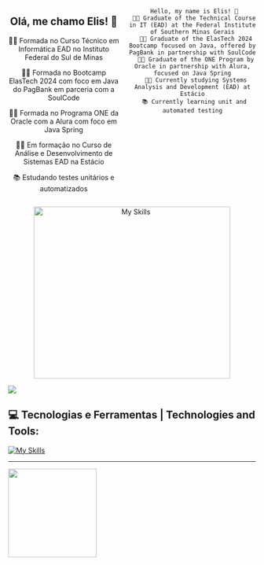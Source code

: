 <div align="center">
  <div style="display: flex; justify-content: center; gap: 20px;">
    <div>
      <h2>Olá, me chamo Elis! 👋</h2>
      <p>👩‍🎓 Formada no Curso Técnico em Informática EAD no Instituto Federal do Sul de Minas</p>
      <p>👩‍🎓 Formada no Bootcamp ElasTech 2024 com foco em Java do PagBank em parceria com a SoulCode</p>
      <p>👩‍🎓 Formada no Programa ONE da Oracle com a Alura com foco em Java Spring</p>
      <p>👩‍💻 Em formação no Curso de Análise e Desenvolvimento de Sistemas EAD na Estácio</p>
      <p>📚 Estudando testes unitários e automatizados</p>
    </div>
    
    
     Hello, my name is Elis! 👋
     👩‍🎓 Graduate of the Technical Course in IT (EAD) at the Federal Institute of Southern Minas Gerais
      👩‍🎓 Graduate of the ElasTech 2024 Bootcamp focused on Java, offered by PagBank in partnership with SoulCode
      👩‍🎓 Graduate of the ONE Program by Oracle in partnership with Alura, focused on Java Spring
      👩‍💻 Currently studying Systems Analysis and Development (EAD) at Estácio
     📚 Currently learning unit and automated testing
    
  </div>
</div>

<p align="center">
  <img src="https://github.com/ElisIrons/ElisIrons/assets/86434261/a7b6c702-89f9-47ba-bb71-792db427f5f1" alt="My Skills" width="400" height="350" />
</p>

<a href="https://www.linkedin.com/in/elis-rodrigues-cardoso-46566413a/" target="_blank">
  <img loading="lazy" src="https://img.shields.io/badge/-LinkedIn-%230077B5?style=for-the-badge&logo=linkedin&logoColor=white" target="_blank">
</a>   

## 💻 Tecnologias e Ferramentas | Technologies and Tools:

<div style="display: flex; justify-content: flex-start; align-items: center;">
  <a href="https://skillicons.dev" target="_blank">
    <img src="https://skillicons.dev/icons?i=html,css,js,ts,java,php,postgresql,mysql,spring,bootstrap,react&perline=" alt="My Skills" />
  </a>
</div>

---

<div>
  <a href="https://github.com/ElisIrons">
    <img loading="lazy" height="180em" src="https://github-readme-stats.vercel.app/api/top-langs/?username=ElisIrons&layout=compact&langs_count=7&theme=dracula"/>
  </a>
</div>
